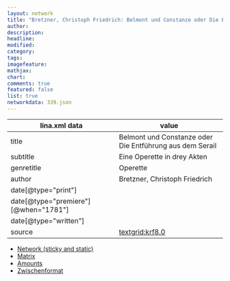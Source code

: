 ```yaml
---
layout: network
title: "Bretzner, Christoph Friedrich: Belmont und Constanze oder Die Entführung aus dem Serail (1781)"
author:
description:
headline:
modified:
category:
tags:
imagefeature: 
mathjax: 
chart: 
comments: true
featured: false
list: true
networkdata: 339.json
---
```

lina.xml data  | value
------------- | -------------
title|Belmont und Constanze oder Die Entführung aus dem Serail
subtitle|Eine Operette in drey Akten
genretitle|Operette
author|Bretzner, Christoph Friedrich
date[@type="print"]|
date[@type="premiere"][@when="1781"]|
date[@type="written"]|
source|[textgrid:krf8.0](https://textgridlab.org/1.0/tgcrud-public/rest/textgrid:krf8.0/data)



* [Network (sticky and static)](/linas/network339)
* [Matrix](/linas/matrix339)
* [Amounts](/linas/amount339)
* [Zwischenformat](/linas/lina339 )

